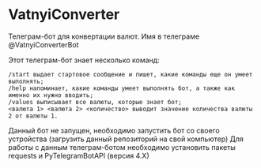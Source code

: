 # VatnyiConverter

Телеграм-бот для конвертации валют. Имя в телеграме @VatnyiConverterBot

Этот телеграм-бот знает несколько команд:

    /start выдает стартовое сообщение и пишет, какие команды еще он умеет выполнять;
    /help напоминает, какие команды умеет выполнять бот, а также как именно их нужно вводить;
    /values выписывает все валюты, которые знает бот;
    <валюта 1> <валюта 2> <количество> выводит значение количества валюты 2 от валюты 1.

Данный бот не запущен, необходимо запустить бот со своего устройства (загрузить данный репозиторий на свой компьютер)
Для работы с данным телеграм-ботом необходимо установить пакеты requests и PyTelegramBotAPI (версия 4.X)
